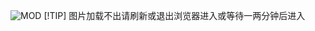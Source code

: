![MOD](https://github.com/wanfu1/mod/assets/174178389/f349f32d-3ff1-49cb-8d38-300456e9681d)
[!TIP] 图片加载不出请刷新或退出浏览器进入或等待一两分钟后进入
